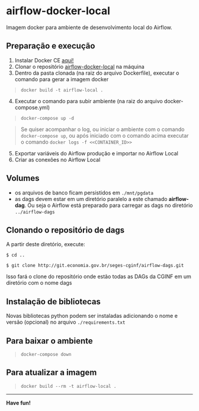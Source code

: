 # airflow-docker-local

Imagem docker para ambiente de desenvolvimento local do Airflow.

## Preparação e execução

1. Instalar Docker CE [aqui!](https://docs.docker.com/get-docker/)
2. Clonar o repositório [airflow-docker-local](https://git.economia.gov.br/seges-cginf/airflow-docker-local) na máquina
3. Dentro da pasta clonada (na raiz do arquivo Dockerfile), executar o comando para gerar a imagem docker
> ```docker build -t airflow-local .```
4. Executar o comando para subir ambiente (na raiz do arquivo docker-compose.yml)
> ```docker-compose up -d```

> Se quiser acompanhar o log, ou iniciar o ambiente com o comando ```docker-compose up```, ou após iniciado com o comando acima executar o comando ```docker logs -f <<CONTAINER_ID>>```

5. Exportar variáveis do Airflow produção e importar no Airflow Local
6. Criar as conexões no Airflow Local

## Volumes

* os arquivos de banco ficam persistidos em ```./mnt/pgdata```
* as dags devem estar em um diretório paralelo a este chamado **airflow-dag**. Ou seja o Airflow está preparado para carregar as dags no diretório ```../airflow-dags```

## Clonando o repositório de dags

A partir deste diretório, execute:

```$ cd ..```

```$ git clone http://git.economia.gov.br/seges-cginf/airflow-dags.git```

Isso fará o clone do repositório onde estão todas as DAGs da CGINF em um diretório com o nome dags

## Instalação de bibliotecas

Novas bibliotecas python podem ser instaladas adicionando o nome e versão (opcional) no arquivo ```./requirements.txt```

## Para baixar o ambiente

> ```docker-compose down```

## Para atualizar a imagem

> ```docker build --rm -t airflow-local .```

---
**Have fun!**

